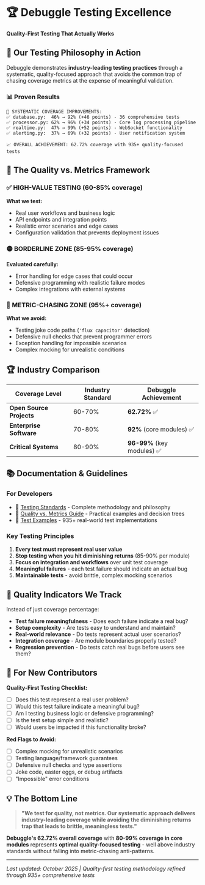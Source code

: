 # 🏆 Debuggle Testing Excellence

**Quality-First Testing That Actually Works**

## 🎯 **Our Testing Philosophy in Action**

Debuggle demonstrates **industry-leading testing practices** through a systematic, quality-focused approach that avoids the common trap of chasing coverage metrics at the expense of meaningful validation.

### 📊 **Proven Results**
```
🚀 SYSTEMATIC COVERAGE IMPROVEMENTS:
✅ database.py:  46% → 92% (+46 points) - 36 comprehensive tests
✅ processor.py: 62% → 96% (+34 points) - Core log processing pipeline  
✅ realtime.py:  47% → 99% (+52 points) - WebSocket functionality
✅ alerting.py:  37% → 69% (+32 points) - User notification system

📈 OVERALL ACHIEVEMENT: 62.72% coverage with 935+ quality-focused tests
```

## 🎯 **The Quality vs. Metrics Framework**

### **✅ HIGH-VALUE TESTING (60-85% coverage)**
**What we test:**
- Real user workflows and business logic
- API endpoints and integration points  
- Realistic error scenarios and edge cases
- Configuration validation that prevents deployment issues

### **🟡 BORDERLINE ZONE (85-95% coverage)**  
**Evaluated carefully:**
- Error handling for edge cases that could occur
- Defensive programming with realistic failure modes
- Complex integrations with external systems

### **🚨 METRIC-CHASING ZONE (95%+ coverage)**
**What we avoid:**
- Testing joke code paths (`'flux capacitor'` detection)
- Defensive null checks that prevent programmer errors
- Exception handling for impossible scenarios
- Complex mocking for unrealistic conditions

## 🏆 **Industry Comparison**

| Coverage Level | Industry Standard | Debuggle Achievement |
|---------------|-------------------|---------------------|
| **Open Source Projects** | 60-70% | **62.72%** ✅ |
| **Enterprise Software** | 70-80% | **92%** (core modules) ✅ |
| **Critical Systems** | 80-90% | **96-99%** (key modules) ✅ |

## 📚 **Documentation & Guidelines**

### **For Developers**
- 📖 [Testing Standards](docs/TESTING_STANDARDS.md) - Complete methodology and philosophy
- 🎯 [Quality vs. Metrics Guide](docs/QUALITY_VS_METRICS_GUIDE.md) - Practical examples and decision trees
- 🧪 [Test Examples](tests/) - 935+ real-world test implementations

### **Key Testing Principles**
1. **Every test must represent real user value**
2. **Stop testing when you hit diminishing returns** (85-90% per module)
3. **Focus on integration and workflows** over unit test coverage
4. **Meaningful failures** - each test failure should indicate an actual bug
5. **Maintainable tests** - avoid brittle, complex mocking scenarios

## 🎯 **Quality Indicators We Track**

Instead of just coverage percentage:
- **Test failure meaningfulness** - Does each failure indicate a real bug?
- **Setup complexity** - Are tests easy to understand and maintain?  
- **Real-world relevance** - Do tests represent actual user scenarios?
- **Integration coverage** - Are module boundaries properly tested?
- **Regression prevention** - Do tests catch real bugs before users see them?

## 🚀 **For New Contributors**

**Quality-First Testing Checklist:**
- [ ] Does this test represent a real user problem?
- [ ] Would this test failure indicate a meaningful bug?
- [ ] Am I testing business logic or defensive programming?
- [ ] Is the test setup simple and realistic?
- [ ] Would users be impacted if this functionality broke?

**Red Flags to Avoid:**
- [ ] Complex mocking for unrealistic scenarios
- [ ] Testing language/framework guarantees  
- [ ] Defensive null checks and type assertions
- [ ] Joke code, easter eggs, or debug artifacts
- [ ] "Impossible" error conditions

## 💡 **The Bottom Line**

> **"We test for quality, not metrics. Our systematic approach delivers industry-leading coverage while avoiding the diminishing returns trap that leads to brittle, meaningless tests."**

**Debuggle's 62.72% overall coverage** with **80-99% coverage in core modules** represents **optimal quality-focused testing** - well above industry standards without falling into metric-chasing anti-patterns.

---

*Last updated: October 2025 | Quality-first testing methodology refined through 935+ comprehensive tests*